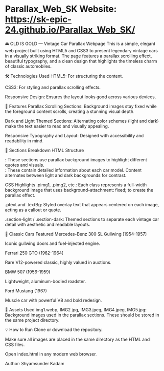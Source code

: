 # Parallax_Web_SK Website: https://sk-epic-24.github.io/Parallax_Web_SK/

🚘 OLD IS GOLD — Vintage Car Parallax Webpage
This is a simple, elegant web project built using HTML5 and CSS3 to present legendary vintage cars in a visually striking format. The page features a parallax scrolling effect, beautiful typography, and a clean design that highlights the timeless charm of classic automobiles.

🛠️ Technologies Used
HTML5: For structuring the content.

CSS3: For styling and parallax scrolling effects.

Responsive Design: Ensures the layout looks good across various devices.

🌟 Features
Parallax Scrolling Sections: Background images stay fixed while the foreground content scrolls, creating a stunning visual depth.

Dark and Light Themed Sections: Alternating color schemes (light and dark) make the text easier to read and visually appealing.

Responsive Typography and Layout: Designed with accessibility and readability in mind.

📄 Sections Breakdown
HTML Structure
<section class="pimgX">: These sections use parallax background images to highlight different quotes and visuals.

<section class="section section-light/dark">: These contain detailed information about each car model. Content alternates between light and dark backgrounds for contrast.

CSS Highlights
.pimg1, .pimg2, etc.: Each class represents a full-width background image that uses background-attachment: fixed; to create the parallax effect.

.ptext and .textBg: Styled overlay text that appears centered on each image, acting as a callout or quote.

.section-light / .section-dark: Themed sections to separate each vintage car detail with aesthetic and readable layouts.

🏁 Classic Cars Featured
Mercedes-Benz 300 SL Gullwing (1954-1957)

Iconic gullwing doors and fuel-injected engine.

Ferrari 250 GTO (1962-1964)

Rare V12-powered classic, highly valued in auctions.

BMW 507 (1956-1959)

Lightweight, aluminum-bodied roadster.

Ford Mustang (1967)

Muscle car with powerful V8 and bold redesign.

📂 Assets Used
img1.webp, IMG2.jpg, IMG3.jpeg, IMG4.jpeg, IMG5.jpg: Background images used in the parallax sections. These should be stored in the same project directory.

💡 How to Run
Clone or download the repository.

Make sure all images are placed in the same directory as the HTML and CSS files.

Open index.html in any modern web browser.

Author:
Shyamsunder Kadam
